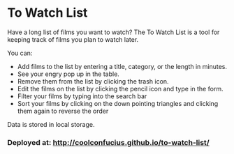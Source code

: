 # To Watch List

Have a long list of films you want to watch? The To Watch List is a tool for keeping track of films you plan to watch later. 

You can: 
- Add films to the list by entering a title, category, or the length in minutes. 
- See your engry pop up in the table. 
- Remove them from the list by clicking the trash icon. 
- Edit the films on the list by clicking the pencil icon and type in the form. 
- Filter your films by typing into the search bar 
- Sort your films by clicking on the down pointing triangles and clicking them again to reverse the order

Data is stored in local storage. 

### Deployed at: http://coolconfucius.github.io/to-watch-list/